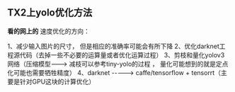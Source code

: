 

## TX2上yolo优化方法

**看的网上的**
速度优化的方向：

1、减少输入图片的尺寸， 但是相应的准确率可能会有所下降
2、优化darknet工程源代码（去掉一些不必要的运算量或者优化运算过程）
3、剪枝和量化yolov3网络（压缩模型---> 减枝可以参考tiny-yolo的过程 ， 量化可能想到的就是定点化可能也需要牺牲精度）
4、darknet -----> caffe/tensorflow + tensorrt（主要是针对GPU这块的计算优化）

